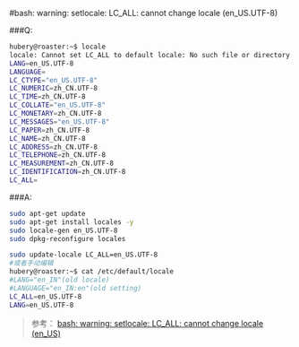 #bash: warning: setlocale: LC_ALL: cannot change locale (en_US.UTF-8)

###Q:
```bash
hubery@roaster:~$ locale
locale: Cannot set LC_ALL to default locale: No such file or directory
LANG=en_US.UTF-8
LANGUAGE=
LC_CTYPE="en_US.UTF-8"
LC_NUMERIC=zh_CN.UTF-8
LC_TIME=zh_CN.UTF-8
LC_COLLATE="en_US.UTF-8"
LC_MONETARY=zh_CN.UTF-8
LC_MESSAGES="en_US.UTF-8"
LC_PAPER=zh_CN.UTF-8
LC_NAME=zh_CN.UTF-8
LC_ADDRESS=zh_CN.UTF-8
LC_TELEPHONE=zh_CN.UTF-8
LC_MEASUREMENT=zh_CN.UTF-8
LC_IDENTIFICATION=zh_CN.UTF-8
LC_ALL=
```
###A:
```bash
sudo apt-get update
sudo apt-get install locales -y
sudo locale-gen en_US.UTF-8
sudo dpkg-reconfigure locales

sudo update-locale LC_ALL=en_US.UTF-8
#或者手动编辑
hubery@roaster:~$ cat /etc/default/locale
#LANG="en_IN"(old locale)
#LANGUAGE="en_IN:en"(old setting)
LC_ALL=en_US.UTF-8
LANG=en_US.UTF-8
```

>参考：
>[bash: warning: setlocale: LC_ALL: cannot change locale (en_US) ](https://blogs.oracle.com/sakshijain/entry/the_problem_of_setting_locale)